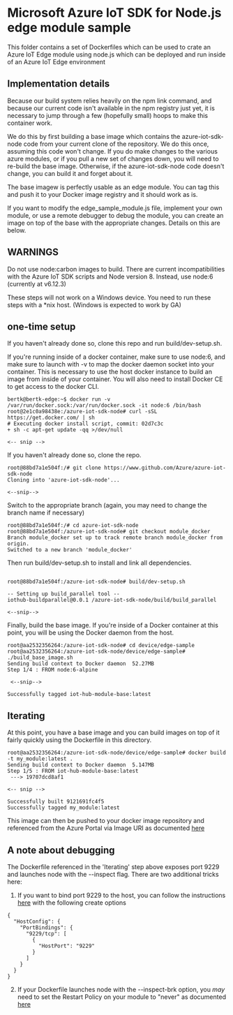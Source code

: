 # Microsoft Azure IoT SDK for Node.js edge module sample

This folder contains a set of Dockerfiles which can be used to crate an Azure IoT Edge module using node.js which can be deployed and run inside of an Azure IoT Edge environment

## Implementation details

Because our build system relies heavily on the npm link command, and because our current code isn't available in the npm registry just yet, it is necessary to jump through a few (hopefully small) hoops to make this container work.

We do this by first building a base image which contains the azure-iot-sdk-node code from your current clone of the repository.  We do this once, assuming this code won't change.  If you do make changes to the various azure modules, or if you pull a new set of changes down, you will need to re-build the base image.  Otherwise, if the azure-iot-sdk-node code doesn't change, you can build it and forget about it.

The base imagew is perfectly usable as an edge module.  You can tag this and push it to your Docker image registry and it should work as is.

If you want to modify the edge_sample_module.js file, implement your own module, or use a remote debugger to debug the module, you can create an image on top of the base with the appropriate changes.  Details on this are below.

## WARNINGS

Do not use node:carbon images to build.  There are current incompatibilities with the Azure IoT SDK scripts and Node version 8.  Instead, use node:6 (currently at v6.12.3)

These steps will not work on a Windows device.  You need to run these steps with a *nix host.  (Windows is expected to work by GA)

## one-time setup

If you haven't already done so, clone this repo and run build/dev-setup.sh.

If you're running inside of a docker container, make sure to use node:6, and make sure to launch with -v to map the docker daemon socket into your container.  This is necessary to use the host docker instance to build an image from inside of your container.  You will also need to install Docker CE to get access to the docker CLI.

```
bertk@bertk-edge:~$ docker run -v /var/run/docker.sock:/var/run/docker.sock -it node:6 /bin/bash
root@2e1c0a98438e:/azure-iot-sdk-node# curl -sSL https://get.docker.com/ | sh
# Executing docker install script, commit: 02d7c3c
+ sh -c apt-get update -qq >/dev/null

<-- snip -->
```

If you haven't already done so, clone the repo. 
```
root@88bd7a1e504f:/# git clone https://www.github.com/Azure/azure-iot-sdk-node
Cloning into 'azure-iot-sdk-node'...

<--snip-->
```

Switch to the appropriate branch (again, you may need to change the branch name if necessary)
```
root@88bd7a1e504f:/# cd azure-iot-sdk-node
root@88bd7a1e504f:/azure-iot-sdk-node# git checkout module_docker
Branch module_docker set up to track remote branch module_docker from origin.
Switched to a new branch 'module_docker'
```

Then run build/dev-setup.sh to install and link all dependencies.
```

root@88bd7a1e504f:/azure-iot-sdk-node# build/dev-setup.sh

-- Setting up build_parallel tool --
iothub-buildparallel@0.0.1 /azure-iot-sdk-node/build/build_parallel

<--snip-->
```

Finally, build the base image.  If you're inside of a Docker container at this point, you will be using the Docker daemon from the host.

```
root@aa2532356264:/azure-iot-sdk-node# cd device/edge-sample
root@aa2532356264:/azure-iot-sdk-node/device/edge-sample# ./build_base_image.sh
Sending build context to Docker daemon  52.27MB
Step 1/4 : FROM node:6-alpine

 <--snip-->

Successfully tagged iot-hub-module-base:latest
```

## Iterating

At this point, you have a base image and you can build images on top of it fairly quickly using the Dockerfile in this directory.

```
root@aa2532356264:/azure-iot-sdk-node/device/edge-sample# docker build -t my_module:latest .
Sending build context to Docker daemon  5.147MB
Step 1/5 : FROM iot-hub-module-base:latest
 ---> 19707dcd8af1

<-- snip -->

Successfully built 9121691fc4f5
Successfully tagged my_module:latest
```

This image can then be pushed to your docker image repository and referenced from the Azure Portal via Image URI as documented [here](https://docs.microsoft.com/en-us/azure/iot-edge/tutorial-simulate-device-windows#deploy-a-module)

## A note about debugging

The Dockerfile referenced in the 'Iterating' step above exposes port 9229 and launches node with the --inspect flag.  There are two additional tricks here:
1. If you want to bind port 9229 to the host, you can follow the instructions [here](https://dariuszparys.github.io/2017/12/04/Understanding-IoT-Edge-Module-createOptions/) with the following create options
```
{
  "HostConfig": {
    "PortBindings": {
      "9229/tcp": [
        {
          "HostPort": "9229"
        }
      ]
    }
  }
}
```

2. If your Dockerfile launches node with the --inspect-brk option, you _may_ need to set the Restart Policy on your module to "never" as documented [here](https://docs.microsoft.com/en-us/azure/iot-edge/tutorial-simulate-device-windows#deploy-a-module)

